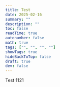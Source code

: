```yaml
---
title: Test
date: 2025-02-16
summary: ""
description: ""
toc: false
readTime: true
autonumber: false
math: true
tags: ["", "", "", ""]
showTags: true
hideBackToTop: false
draft: true
dev: false
---
```

Test
1121